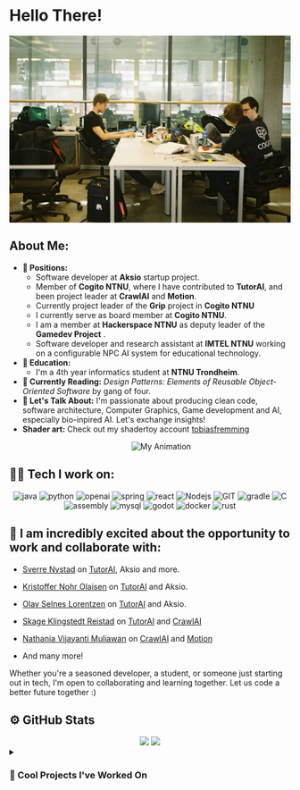 <h1> Hello There!  </h1>
<div pading-left: 40>
  <img src="assets\tim_image.jpg" pading-left: 40  align="center"/>
</div>


## About Me:

- **🚀 Positions:**
  - Software developer at **Aksio** startup project.
  - Member of **Cogito NTNU**, where I have contributed to **TutorAI**, and been project leader at **CrawlAI** and **Motion**.
  - Currently project leader of the **Grip** project in **Cogito NTNU**
  - I currently serve as board member at **Cogito NTNU**.
  - I am a member at **Hackerspace NTNU** as deputy leader of the **Gamedev Project** .
  - Software developer and research assistant at **IMTEL NTNU** working on a configurable NPC AI system for educational technology.
- **🏦 Education:**
  - I'm a 4th year informatics student at **NTNU Trondheim**.
- **📖 Currently Reading:** _Design Patterns: Elements of Reusable Object-Oriented Software_ by gang of four.
- **💬 Let's Talk About:** I'm passionate about producing clean code, software architecture, Computer Graphics, Game development and AI, especially bio-inpired AI. Let's exchange insights!
- **Shader art:** Check out my shadertoy account [tobiasfremming](https://www.shadertoy.com/results?query=tobiasfremming)
<div style=" text-align: center;">
  <img src="assets/dolphin.gif" alt="My Animation" style="padding-left: 40px;"/>
</div>

<h2> 🧑‍💻 Tech I work on: </h2>

<div align="center">
    <img src="https://www.vectorlogo.zone/logos/java/java-icon.svg" alt="java" width="50" height="50"/> 
    <img src="https://www.vectorlogo.zone/logos/python/python-icon.svg" alt="python" width="50" height="50"/>
    <img src="https://github.com/SverreNystad/SverreNystad/assets/89105607/5dcbef68-921d-4897-a5cd-67c3ce2f171b" alt="openai" width="50" height="50"/>
    <img src="https://www.vectorlogo.zone/logos/springio/springio-icon.svg" alt="spring" width="50" height="50"/>
    <img src="https://www.vectorlogo.zone/logos/reactjs/reactjs-icon.svg" alt="react" width="50" height="50"/>
    <img src="https://www.vectorlogo.zone/logos/nodejs/nodejs-icon.svg" alt="Nodejs" width="50" height="50"/>
    <img src="https://www.vectorlogo.zone/logos/git-scm/git-scm-icon.svg" alt="GIT" width="50" height="50"/> 
    <img src="https://www.vectorlogo.zone/logos/gradle/gradle-icon.svg" alt="gradle" width="50" height="50"/>
    <img src="https://upload.wikimedia.org/wikipedia/commons/1/18/C_Programming_Language.svg" alt="C" width="50" height="50"/>
    <img src="https://upload.wikimedia.org/wikipedia/commons/0/00/AssemblyScript_logo_2020.svg" alt="assembly" width="50" height="50"/>
    <img src="https://www.vectorlogo.zone/logos/mysql/mysql-icon.svg" alt="mysql" width="50" height="50"/>
    <img src="https://www.vectorlogo.zone/logos/godotengine/godotengine-icon.svg" alt="godot" width="50" height="50"/>
    <img src="https://www.vectorlogo.zone/logos/docker/docker-tile.svg" alt="docker" width="50" height="50"/>
    <img src="https://www.vectorlogo.zone/logos/rust-lang/rust-lang-icon.svg" alt="rust" width="50" height="50"/>
</div>

<h2> 🤝 I am incredibly excited about the opportunity to work and collaborate with: </h3>

- [Sverre Nystad](https://github.com/SverreNystad) on [TutorAI](https://github.com/SverreNystad/TutorAI), Aksio and more.
- [Kristoffer Nohr Olaisen](https://github.com/Knolaisen) on [TutorAI](https://github.com/SverreNystad/TutorAI) and Aksio.
- [Olav Selnes Lorentzen](https://github.com/olavsl) on [TutorAI](https://github.com/SverreNystad/TutorAI) and Aksio.
- [Skage Klingstedt Reistad](https://github.com/lockedintheskage) on [TutorAI](https://github.com/SverreNystad/TutorAI) and [CrawlAI](https://github.com/CogitoNTNU/CrawlAI.git)
- [Nathania Vijayanti Muliawan](https://github.com/Nathaniavm) on [CrawlAI](https://github.com/CogitoNTNU/CrawlAI.git) and [Motion](https://github.com/CogitoNTNU/Motion)

- And many more!

Whether you're a seasoned developer, a student, or someone just starting out in tech, I'm open to collaborating and learning together. Let us code a better future together :)



<h2>⚙️ GitHub Stats</h2>
<div align="center">
  <picture>
    <source
      media="(prefers-color-scheme: dark)"
      srcset="https://github-readme-stats.vercel.app/api?username=tobiasfremming&show_icons=true&border_color=414868&theme=tokyonight"
    />
    <source
      media="(prefers-color-scheme: light)"
      srcset="https://github-readme-stats.vercel.app/api?username=tobiasfremming&show_icons=true"
    />
    <img
      height="190em"
      src="https://github-readme-stats.vercel.app/api?username=tobiasfremming&show_icons=true"
    />
  </picture>

  <picture>
    <source
      media="(prefers-color-scheme: dark)"
      srcset="https://github-readme-stats.vercel.app/api/top-langs/?username=tobiasfremming&layout=compact&border_color=414868&theme=tokyonight&hide=css%2Chtml%2Cjupyter%20notebook"
    />
    <source
      media="(prefers-color-scheme: light)"
      srcset="https://github-readme-stats.vercel.app/api/top-langs/?username=tobiasfremming&layout=compact&hide=css%2Chtml%2Cjupyter%20notebook"
    />
    <img
      height="190em"
      src="https://github-readme-stats.vercel.app/api/top-langs/?username=tobiasfremming&layout=compact&hide=css%2Chtml%2Cjupyter%20notebook"
    />
  </picture>
</div>





    
</details>
<details>
  <summary><h3>🚀 Cool Projects I've Worked On</h3></summary>
  <br>
  
  <div align="center">
    <h3><a href="https://github.com/CogitoNTNU/TutorAI">TutorAI</a></h3>
    <p>
        TutorAI is a RAG system capable of assisting with learning academic subjects and using the curriculum and citing it. The project revolves around building an application that ingests a textbook in most formats and facilitates efficient learning of the course material.
    </p>
    <br><img src="https://github.com/CogitoNTNU/TutorAI/blob/main/docs/images/TutorAI.png" width="200">
  </div>
  <div align="center">
    <h3><a href="https://github.com/SverreNystad/besieged">Besieged</a></h3>
    <p>
      Besieged! is a cooperative, real-time multiplayer tower defense game inspired by Viking and Norse mythology, supporting both singleplayer and multiplayer. Players collaborate to defend their village against waves of mythological creatures. Gameplay involves purchasing and strategically placing combination of "tower-cards" on the map to build unique towers that attack invading enemies. Each kill grants players money to acquire more cards. Enemies spawn in waves and follow a set path toward your village; if they succeed in destroying it, the game ends. Besieged! innovates on traditional tower defense mechanics, such as those in Bloons Tower Defense 4, by enabling dynamic tower creation through card combinations.
    </p>
    <img src="https://github.com/SverreNystad/besieged/blob/main/docs/images/besieged.png" alt="logo"           width="200" height="200" />
    
  </div>

  <div align="center">
    <h3><a href="https://github.com/tobiasfremming/CvslCompiler">CvslCompiler</a></h3>
    <p>
        I wrote my own compiler that compiles very simple language, hence Cvsl: very simple language compiled in C. It interprets the syntax and generates runnable x86 assembly. Pretty awesome.
    </p>
    <br><img src="https://github.com/tobiasfremming/CvslCompiler/blob/main/cvlsCompiler.png" width="200">
  </div>

  
  <div align="center">
    <h3><a href="https://github.com/iverri/ML-Group-Project">AIS system</a></h3>
    <p>
        AIS system is a project in modern machine learning in practice, where we were supposed to make an ML model that predicts the positions on ships five days into the future. The predictions were entered in a caggle competition. The best model we made was with XGBoost, using the h2o framework. We worked on a large dataset, but our transformer model was too data hungry to accomplish any significant score. 
    </p>
    <br><img src="https://github.com/iverri/ML-Group-Project/blob/main/Deliverables/Images/predictions_transformer.png?raw=true" width="200">
  </div>

  <div align="center">
    <h3><a href="https://github.com/CogitoNTNU/CrawlAI">Crawl AI</a></h3>
    <p>
        Crawl AI is the first project I've been the team leador on in Cogito NTNU. This is the first phase on an ongoing project on neuroevolution and bio-inspired artificial intelligence. We were 8 people on this project, and had a lot of fun implementing the NEAT algorithm (neuroevolution on augmenting topologies)
      The objective of this project is using a genetic algorithm to train agents to move forward in a 2d environment, using the traveled lenght in the fitness function. 
    </p>
    <br><img src="https://github.com/CogitoNTNU/CrawlAI/raw/main/docs/images/crawlai.webp" width="200">
  </div>
 
